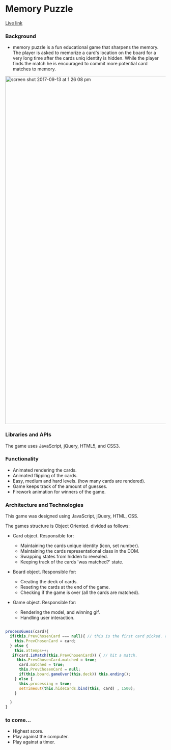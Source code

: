 

# Memory Puzzle

[Live link](https://chaimzushe.github.io/memory-game/)

### Background

 - memory puzzle is a fun educational game that sharpens the memory. The player is asked to memorize a card's location on the board for a very long time after the cards uniq identity is hidden. While the player finds the match he is encouraged to commit more potential card matches to memory.

 <img width="1092" alt="screen shot 2017-09-13 at 1 26 08 pm" src="https://user-images.githubusercontent.com/20543351/30391436-523493a0-9887-11e7-95ce-04cd31cb0308.png">




### Libraries and APIs

The game uses JavaScript, jQuery, HTML5, and CSS3.


### Functionality

- Animated rendering the cards.
- Animated flipping of the cards.
- Easy, medium and hard levels. (how many cards are rendered).
- Game keeps track of the amount of guesses.
- Firework animation for winners of the game.  


### Architecture and Technologies

This game was designed using JavaScript, jQuery, HTML, CSS.

The games structure is Object Oriented. divided as follows:

- Card object.
Responsible for:
  - Maintaining the cards unique identity (icon, set number).
  - Maintaining the cards representational class in the DOM.
  - Swapping states from hidden to revealed.
  - Keeping track of the cards 'was matched?' state.  

- Board object.
Responsible for:
  - Creating the deck of cards.
  - Reseting the cards at the end of the game.
  - Checking if the game is over (all the cards are matched).

- Game object.
Responsible for:
  - Rendering the model, and winning gif.
  - Handling user interaction.

``` javascript

processGuess(card){
  if(this.PrevChosenCard === null){ // this is the first card picked. cant compare to a second
    this.PrevChosenCard = card;
  } else {
    this.attemps++;
   if(card.isMatch(this.PrevChosenCard)) { // hit a match.
     this.PrevChosenCard.matched = true;
      card.matched = true;
      this.PrevChosenCard = null;
      if(this.board.gameOver(this.deck)) this.ending();
    } else {
      this.processing = true;
      setTimeout(this.hideCards.bind(this, card) , 1500);
    }

  }
}

```

### to come...
  - Highest score.
  - Play against the computer.
  - Play against a timer.
